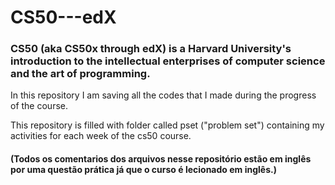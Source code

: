 # CS50---edX
### CS50 (aka CS50x through edX) is a Harvard University's introduction to the intellectual enterprises of computer science and the art of programming.
In this repository I am saving all the codes that I made during the progress of the course.

This repository is filled with folder called pset ("problem set") containing my activities for each week of the cs50 course.

#### (Todos os comentarios dos arquivos nesse repositório estão em inglês por uma questão prática já que o curso é lecionado em inglês.)

